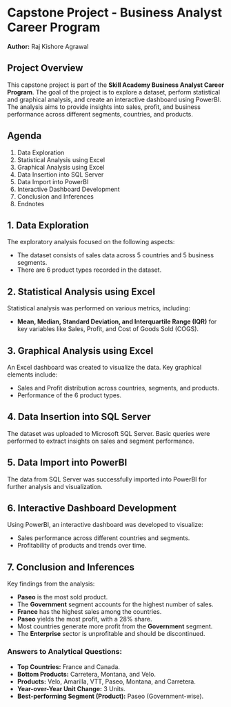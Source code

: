 
# Capstone Project - Business Analyst Career Program  
**Author:** Raj Kishore Agrawal

## Project Overview
This capstone project is part of the **Skill Academy Business Analyst Career Program**. The goal of the project is to explore a dataset, perform statistical and graphical analysis, and create an interactive dashboard using PowerBI. The analysis aims to provide insights into sales, profit, and business performance across different segments, countries, and products.

## Agenda
1. Data Exploration
2. Statistical Analysis using Excel
3. Graphical Analysis using Excel
4. Data Insertion into SQL Server
5. Data Import into PowerBI
6. Interactive Dashboard Development
7. Conclusion and Inferences
8. Endnotes

## 1. Data Exploration
The exploratory analysis focused on the following aspects:
- The dataset consists of sales data across 5 countries and 5 business segments.
- There are 6 product types recorded in the dataset.

## 2. Statistical Analysis using Excel
Statistical analysis was performed on various metrics, including:
- **Mean, Median, Standard Deviation, and Interquartile Range (IQR)** for key variables like Sales, Profit, and Cost of Goods Sold (COGS).

## 3. Graphical Analysis using Excel
An Excel dashboard was created to visualize the data. Key graphical elements include:
- Sales and Profit distribution across countries, segments, and products.
- Performance of the 6 product types.

## 4. Data Insertion into SQL Server
The dataset was uploaded to Microsoft SQL Server. Basic queries were performed to extract insights on sales and segment performance.

## 5. Data Import into PowerBI
The data from SQL Server was successfully imported into PowerBI for further analysis and visualization.

## 6. Interactive Dashboard Development
Using PowerBI, an interactive dashboard was developed to visualize:
- Sales performance across different countries and segments.
- Profitability of products and trends over time.

## 7. Conclusion and Inferences
Key findings from the analysis:
- **Paseo** is the most sold product.
- The **Government** segment accounts for the highest number of sales.
- **France** has the highest sales among the countries.
- **Paseo** yields the most profit, with a 28% share.
- Most countries generate more profit from the **Government** segment.
- The **Enterprise** sector is unprofitable and should be discontinued.

### Answers to Analytical Questions:
- **Top Countries:** France and Canada.
- **Bottom Products:** Carretera, Montana, and Velo.
- **Products:** Velo, Amarilla, VTT, Paseo, Montana, and Carretera.
- **Year-over-Year Unit Change:** 3 Units.
- **Best-performing Segment (Product):** Paseo (Government-wise).
